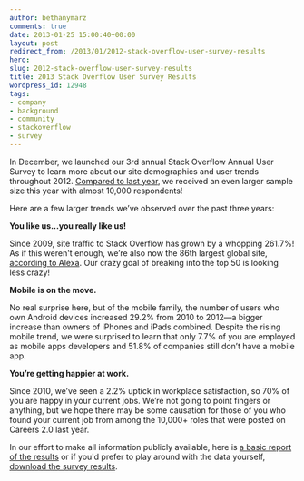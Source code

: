 ```yaml
---
author: bethanymarz
comments: true
date: 2013-01-25 15:00:40+00:00
layout: post
redirect_from: /2013/01/2012-stack-overflow-user-survey-results
hero: 
slug: 2012-stack-overflow-user-survey-results
title: 2013 Stack Overflow User Survey Results
wordpress_id: 12948
tags:
- company
- background
- community
- stackoverflow
- survey
---
```


In December, we launched our 3rd annual Stack Overflow Annual User Survey to learn more about our site demographics and user trends throughout 2012. [Compared to last year](http://blog.stackoverflow.com/2012/02/survey-results/), we received an even larger sample size this year with almost 10,000 respondents!

Here are a few larger trends we’ve observed over the past three years:

**You like us…you really like us!**

Since 2009, site traffic to Stack Overflow has grown by a whopping 261.7%! As if this weren't enough, we’re also now the 86th largest global site, [according to Alexa](http://www.alexa.com/siteinfo/stackoverflow.com). Our crazy goal of breaking into the top 50 is looking less crazy!

**Mobile is on the move.**

No real surprise here, but of the mobile family, the number of users who own Android devices increased 29.2% from 2010 to 2012—a bigger increase than owners of iPhones and iPads combined. Despite the rising mobile trend, we were surprised to learn that only 7.7% of you are employed as mobile apps developers and 51.8% of companies still don’t have a mobile app.

**You’re getting happier at work.**

Since 2010, we’ve seen a 2.2% uptick in workplace satisfaction, so 70% of you are happy in your current jobs. We’re not going to point fingers or anything, but we hope there may be some causation for those of you who found your current job from among the 10,000+ roles that were posted on Careers 2.0 last year.


In our effort to make all information publicly available, here is [a basic report of the results](https://www.surveymonkey.com/sr.aspx?sm=vU4rF_2bPVQaftSo1s69bGGbvMPXp7ktcfSHiDFP_2bM5qw_3d) or if you'd prefer to play around with the data yourself, [download the survey results](https://drive.google.com/uc?export=download&id=0B0DL28AqnGsrenpPNTc5UE1PYW8).


